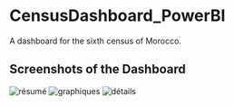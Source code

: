 # CensusDashboard_PowerBI
A dashboard for the sixth census of Morocco.

## Screenshots of the Dashboard

![résumé](https://github.com/user-attachments/assets/77aa7dba-c08e-4d14-9dab-1b5aab95997d)
![graphiques](https://github.com/user-attachments/assets/fcf21f4e-e376-4168-9040-07a59d28dfaa)
![détails](https://github.com/user-attachments/assets/2ee0f1af-bc4c-44c8-8a75-013b614a09c5)

